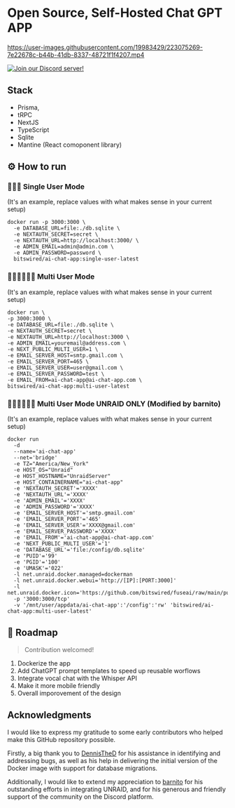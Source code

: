 # Open Source, Self-Hosted Chat GPT APP

https://user-images.githubusercontent.com/19983429/223075269-7e22678c-b44b-41db-8337-48721f1f4207.mp4

[![Join our Discord server!](https://invidget.switchblade.xyz/RwFPjfTZdT)](http://discord.gg/RwFPjfTZdT)

## Stack

- Prisma,
- tRPC
- NextJS
- TypeScript
- Sqlite
- Mantine (React comoponent library)

## ⚙️ How to run

### 🧑🏽‍💻 Single User Mode
(It's an example, replace values with what makes sense in your current setup)
```
docker run -p 3000:3000 \
  -e DATABASE_URL=file:./db.sqlite \
  -e NEXTAUTH_SECRET=secret \
  -e NEXTAUTH_URL=http://localhost:3000/ \
  -e ADMIN_EMAIL=admin@admin.com \
  -e ADMIN_PASSWORD=password \
  bitswired/ai-chat-app:single-user-latest
```

### 🧑🏽‍💻🧑🏽‍💻 Multi User Mode
(It's an example, replace values with what makes sense in your current setup)
```
docker run \
-p 3000:3000 \
-e DATABASE_URL=file:./db.sqlite \
-e NEXTAUTH_SECRET=secret \
-e NEXTAUTH_URL=http://localhost:3000 \
-e ADMIN_EMAIL=youremail@address.com \
-e NEXT_PUBLIC_MULTI_USER=1 \
-e EMAIL_SERVER_HOST=smtp.gmail.com \
-e EMAIL_SERVER_PORT=465 \
-e EMAIL_SERVER_USER=user@gmail.com \
-e EMAIL_SERVER_PASSWORD=test \
-e EMAIL_FROM=ai-chat-app@ai-chat-app.com \
bitswired/ai-chat-app:multi-user-latest
```

### 🧑🏽‍💻🧑🏽‍💻 Multi User Mode UNRAID ONLY (Modified by barnito)
(It's an example, replace values with what makes sense in your current setup)
```
docker run
  -d
  --name='ai-chat-app'
  --net='bridge'
  -e TZ="America/New_York"
  -e HOST_OS="Unraid"
  -e HOST_HOSTNAME="UnraidServer"
  -e HOST_CONTAINERNAME="ai-chat-app"
  -e 'NEXTAUTH_SECRET'='XXXX'
  -e 'NEXTAUTH_URL'='XXXX'
  -e 'ADMIN_EMAIL'='XXXX'
  -e 'ADMIN_PASSWORD'='XXXX'
  -e 'EMAIL_SERVER_HOST'='smtp.gmail.com'
  -e 'EMAIL_SERVER_PORT'='465'
  -e 'EMAIL_SERVER_USER'='XXXX@gmail.com'
  -e 'EMAIL_SERVER_PASSWORD'='XXXX'
  -e 'EMAIL_FROM'='ai-chat-app@ai-chat-app.com'
  -e 'NEXT_PUBLIC_MULTI_USER'='1'
  -e 'DATABASE_URL'='file:/config/db.sqlite'
  -e 'PUID'='99'
  -e 'PGID'='100'
  -e 'UMASK'='022'
  -l net.unraid.docker.managed=dockerman
  -l net.unraid.docker.webui='http://[IP]:[PORT:3000]'
  -l net.unraid.docker.icon='https://github.com/bitswired/fuseai/raw/main/public/logo.png'
  -p '3000:3000/tcp'
  -v '/mnt/user/appdata/ai-chat-app':'/config':'rw' 'bitswired/ai-chat-app:multi-user-latest'
  ```

## 🚀 Roadmap

> Contribution welcomed!

1. Dockerize the app
2. Add ChatGPT prompt templates to speed up reusable worflows
3. Integrate vocal chat with the Whisper API
4. Make it more mobile friendly
5. Overall imporovement of the design


## Acknowledgments

I would like to express my gratitude to some early contributors who helped make this GitHub repository possible.

Firstly, a big thank you to [DennisTheD](https://github.com/DennisTheD) for his assistance in identifying and addressing bugs, as well as his help in delivering the initial version of the Docker image with support for database migrations.

Additionally, I would like to extend my appreciation to [barnito](https://github.com/barnito) for his outstanding efforts in integrating UNRAID, and for his generous and friendly support of the community on the Discord platform.

